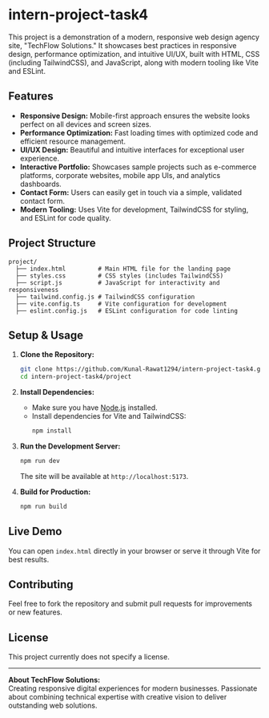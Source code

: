 # intern-project-task4

This project is a demonstration of a modern, responsive web design agency site, "TechFlow Solutions." It showcases best practices in responsive design, performance optimization, and intuitive UI/UX, built with HTML, CSS (including TailwindCSS), and JavaScript, along with modern tooling like Vite and ESLint.

## Features

- **Responsive Design:** Mobile-first approach ensures the website looks perfect on all devices and screen sizes.
- **Performance Optimization:** Fast loading times with optimized code and efficient resource management.
- **UI/UX Design:** Beautiful and intuitive interfaces for exceptional user experience.
- **Interactive Portfolio:** Showcases sample projects such as e-commerce platforms, corporate websites, mobile app UIs, and analytics dashboards.
- **Contact Form:** Users can easily get in touch via a simple, validated contact form.
- **Modern Tooling:** Uses Vite for development, TailwindCSS for styling, and ESLint for code quality.

## Project Structure

```
project/
  ├── index.html         # Main HTML file for the landing page
  ├── styles.css         # CSS styles (includes TailwindCSS)
  ├── script.js          # JavaScript for interactivity and responsiveness
  ├── tailwind.config.js # TailwindCSS configuration
  ├── vite.config.ts     # Vite configuration for development
  ├── eslint.config.js   # ESLint configuration for code linting
```

## Setup & Usage

1. **Clone the Repository:**
   ```bash
   git clone https://github.com/Kunal-Rawat1294/intern-project-task4.git
   cd intern-project-task4/project
   ```

2. **Install Dependencies:**
   - Make sure you have [Node.js](https://nodejs.org/) installed.
   - Install dependencies for Vite and TailwindCSS:
     ```bash
     npm install
     ```

3. **Run the Development Server:**
   ```bash
   npm run dev
   ```
   The site will be available at `http://localhost:5173`.

4. **Build for Production:**
   ```bash
   npm run build
   ```

## Live Demo

You can open `index.html` directly in your browser or serve it through Vite for best results.

## Contributing

Feel free to fork the repository and submit pull requests for improvements or new features.

## License

This project currently does not specify a license.

---

**About TechFlow Solutions:**  
Creating responsive digital experiences for modern businesses. Passionate about combining technical expertise with creative vision to deliver outstanding web solutions.
